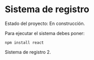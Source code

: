 <h1>Sistema de registro</h1>

Estado del proyecto: En construcción.

Para ejecutar el sistema debes poner:

```npm install react```

Sistema de registro 2.
